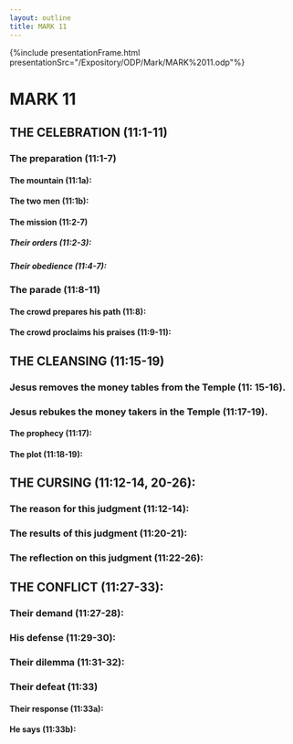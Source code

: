 ```yaml
---
layout: outline
title: MARK 11
---
```

{%include presentationFrame.html presentationSrc="/Expository/ODP/Mark/MARK%2011.odp"%}

# MARK 11
## THE CELEBRATION (11:1-11) 
###  The preparation (11:1-7) 
####  The mountain (11:1a): 
####  The two men (11:1b): 
####  The mission (11:2-7) 
#####  Their orders (11:2-3): 
#####  Their obedience (11:4-7): 
###  The parade (11:8-11) 
####  The crowd prepares his path (11:8): 
####  The crowd proclaims his praises (11:9-11): 
## THE CLEANSING (11:15-19) 
###  Jesus removes the money tables from the Temple (11: 15-16). 
###  Jesus rebukes the money takers in the Temple (11:17-19). 
####  The prophecy (11:17): 
####  The plot (11:18-19): 
## THE CURSING (11:12-14, 20-26): 
###  The reason for this judgment (11:12-14): 
###  The results of this judgment (11:20-21): 
###  The reflection on this judgment (11:22-26): 
## THE CONFLICT (11:27-33): 
###  Their demand (11:27-28): 
###  His defense (11:29-30): 
###  Their dilemma (11:31-32): 
###  Their defeat (11:33) 
####  Their response (11:33a): 
####  He says (11:33b): 
